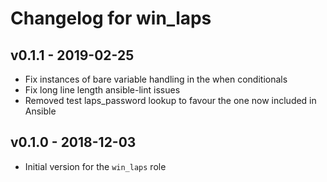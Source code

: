 # Changelog for win_laps

## v0.1.1 - 2019-02-25

* Fix instances of bare variable handling in the when conditionals
* Fix long line length ansible-lint issues
* Removed test laps\_password lookup to favour the one now included in Ansible


## v0.1.0 - 2018-12-03

* Initial version for the `win_laps` role
